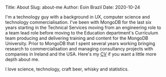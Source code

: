 Title: About 
Slug: about-me
Author: Eoin Brazil
Date: 2020-10-24

I'm a technology guy with a background in UX, computer science and technology commercialisation. I've been with MongoDB for the last six years starting in the Technical Services moving from an engineering role to a team lead role before moving to the Education department's Curriculum team producing and delivering training and content for the MongoDB University. Prior to MongoDB that I spent several years working bringing research to commercialisation and managing consultancy projects with companies in Ireland and the USA. Here's my [CV]({static}/extras/vitae-eoinbrazil-feb-2019-dev.pdf) if you want a little more depth about me.

I love science, technology, craft beer, whisky and statistics.
